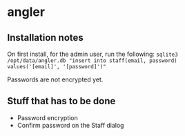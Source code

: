 angler
======

Installation notes
------------------
On first install, for the admin user, run the following:
`sqlite3 /opt/data/angler.db "insert into staff(email, password) values('[email]', '[password]')"`

Passwords are not encrypted yet.

Stuff that has to be done
-------------------------
 - Password encryption
 - Confirm password on the Staff dialog
